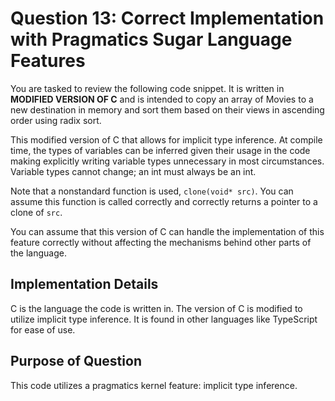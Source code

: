 # Question 13: **Correct** Implementation with **Pragmatics Sugar Language Features**
You are tasked to review the following code snippet. It is written in **MODIFIED VERSION OF C** and is intended to copy an array of Movies to a new destination in memory and sort them based on their views in ascending order using radix sort.

This modified version of C that allows for implicit type inference. At compile time, the types of variables can be inferred given their usage in the code making explicitly writing variable types unnecessary in most circumstances. Variable types cannot change; an int must always be an int.

Note that a nonstandard function is used, `clone(void* src)`. You can assume this function is called correctly and correctly returns a pointer to a clone of `src`.

You can assume that this version of C can handle the implementation of this feature correctly without affecting the mechanisms behind other parts of the language. 
## Implementation Details
C is the language the code is written in. The version of C is modified to utilize implicit type inference. It is found in other languages like TypeScript for ease of use.
## Purpose of Question
This code utilizes a pragmatics kernel feature: implicit type inference.